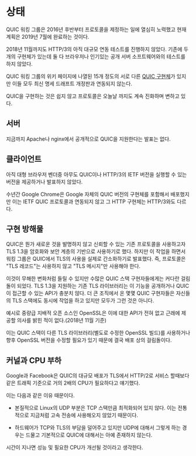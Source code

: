 <!--
# Status

The QUIC working group has worked fiercely since late 2016 on specifying the
protocols and the plan is now to have it done by July 2019.

As of November 2018, there still has not been any larger interoperability
tests with HTTP/3 - only with the existing two implementations and none of
them are done by a browser or a popular open server software.

There are fifteen or so different [QUIC implementations
listed](https://github.com/curl/curl/wiki/QUIC-implementation) in the QUIC
working groups' wiki pages, but far from all of them can interoperate on the
latest spec draft revisions.

Implementing QUIC is not easy and the protocol has kept moving and changing
even up to this date.

## Servers

There have been no public statement in terms of support for QUIC from Apache
or nginx.

## Clients

None of the larger browser vendors have yet shipped any version, at any state,
that can run the IETF version of QUIC or HTTP/3.

Google Chrome has shipped with a working implementation of Google's own QUIC
version since many years, but that does not interoperate with the IETF
QUIC protocol and its HTTP implementation is different than HTTP/3.

## Implementation Obstacles

QUIC decided to use TLS 1.3 as the foundation for the crypto and security
layer to avoid inventing something new and instead lean on a trustworthy and
existing protocol. However, while doing this, the working group also decided
that to really streamline the use of TLS in QUIC, it should only use "TLS
messages" and not "TLS records" for the protocol.

This might sound like an innocuous change, but this has actually caused a
significant hurdle for many QUIC stack implementors. Existing TLS libraries
that support TLS 1.3 simply do not have APIs enough to expose this
functionality and allow QUIC to access it. While several QUIC implementors
come from larger organizations who work on their own TLS stack in parallel,
this is not true for everyone.

The dominant open source heavyweight OpenSSL for example, does not have any
API for this and has not expressed any desire to provide any such anytime soon
(as of November 2018).

This will eventually also lead to deployment obstacles since QUIC stacks will
need to either base themselves on other TLS libraries, use a separate patched
OpenSSL build or require an update to a future OpenSSL version.

## Kernels and CPU load

Both Google and Facebook have mentioned that their wide scale deployments of
QUIC require roughly twice the amount of CPU than the same traffic load does
when serving HTTP/2 over TLS.

Some explanations for this include

- the UDP parts in primarily Linux is not at all as optimized as the TCP stack
  is, since it has not traditionally been used for high speed transfers like
  this.

- TCP and TLS offloading to hardware exist, but that is much rarer for UDP and
  basically non-existing for QUIC.

There are reasons to believe that performance and CPU requirements will
improve over time.
-->

# 상태

QUIC 워킹 그룹은 2016년 후반부터 프로토콜을 제정하는 일에 열심히 노력했고 현재 계획은 2019년 7월에 완료하는 것이다.

2018년 11월까지도 HTTP/3의 아직 대규모 연동 테스트를 진행하지 않았다. 기존에 두 개의 구현체가 있는데 둘 다 브라우저나 인기있는 공개 서버 소프트웨어와의 테스트를 하지 않았다.

QUIC 워킹 그룹의 위키 페이지에 나열된 15개 정도의 서로 다른 [QUIC 구현체](https://github.com/curl/curl/wiki/QUIC-implementation)가 있지만 이들 모두 최신 명세 드래프트 개정판과 연동되지 않는다.

QUIC을 구현하는 것은 쉽지 않고 프로토콜은 오늘날 까지도 계속 진화하며 변하고 있다.

## 서버

지금까지 Apache나 nginx에서 공개적으로 QUIC을 지원한다는 발표는 없다.

## 클라이언트

아직 대형 브라우저 벤더중 아무도 QUIC이나 HTTP/3의 IETF 버전을 실행할 수 있는 버전을 제공하거나 발표하지 않았다.

수년간 Google Chrome은 Google 자체의 QUIC 버전의 구현체를 포함해서 배포했지만 이는 IETF QUIC 프로토콜과 연동되지 않고 그 HTTP 구현체는 HTTP/3와도 다르다.

## 구현 방해물

QUIC은 뭔가 새로운 것을 발명하지 않고 신뢰할 수 있는 기존 프로토콜을 사용하고자 TLS 1.3을 암호화와
보안 계층의 기반으로 사용하기로 했다. 하지만 이 작업을 하면서 워킹 그룹은 QUIC에서 TLS의 사용을
실제로 간소화하기로 발표했다. 즉, 프로토콜은 "TLS 레코드"는 사용하지 않고
"TLS 메시지"만 사용해야 한다.

이것이 무해한 변화처럼 들릴 수 있지만 수많은 QUIC 스택 구현자들에게는 커다란 걸림돌이 되었다.
TLS 1.3을 지원하는 기존 TLS 라이브러리는 이 기능을 공개하거나 QUIC이 접근할 수 있는 API가 충분치 않다.
더 큰 조직에서 온 몇몇 QUIC 구현자들은 자신들의 TLS 스택에도 동시에 작업을 하고 있지만 모두가 그런 것은 아니다.

예시로 중량급 지배적 오픈 소스인 OpenSSL은 이에 대한 API가 전혀 없고 근래에 제공할 의사를
밝힌 적이 없다.(2018년 11월 기준)

이는 QUIC 스택이 다른 TLS 라이브러리(별도로 수정한 OpenSSL 빌드)를 사용하거나 향후 OpenSSL 버전을 수정할
필요가 있기 때문에 결국 배포 상의 걸림돌이다.

## 커널과 CPU 부하

Google과 Facebook은 QUIC의 대규모 배포가 TLS에서 HTTP/2로 서비스 할때보다
같은 트래픽 기준으로 거의 2배의 CPU가 필요하다고 얘기했다.

이는 다음과 같은 이유 때문이다.

- 본질적으로 Linux의 UDP 부분은 TCP 스택만큼 최적화되어 있지 않다. 이는 전통적으로 지금처럼
  고속 전송에 사용해오지 않았기 때문이다.

- 하드웨어가 TCP와 TLS의 부담을 덜어주고 있지만 UDP에 대해서 그렇게 하는 경우는 드물고
  기본적으로 QUIC에 대해서는 아예 존재하지 않는다.

시간이 지나면 성능 및 필요한 CPU가 개선될 것이라고 생각한다.
